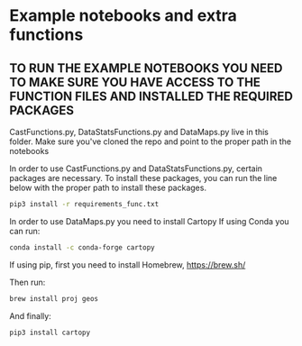 # Example notebooks and extra functions

## TO RUN THE EXAMPLE NOTEBOOKS YOU NEED TO MAKE SURE YOU HAVE ACCESS TO THE FUNCTION FILES AND INSTALLED THE REQUIRED PACKAGES

CastFunctions.py, DataStatsFunctions.py and DataMaps.py live in this folder. Make sure you've cloned the repo and point to the proper path in the notebooks

In order to use CastFunctions.py and DataStatsFunctions.py, certain packages are necessary. To install these packages, you can run the line below with the proper path to install these packages. 

```bash
pip3 install -r requirements_func.txt
```

In order to use DataMaps.py you need to install Cartopy
If using Conda you can run:

```bash
conda install -c conda-forge cartopy
```

If using pip, first you need to install Homebrew, https://brew.sh/

Then run: 

```bash
brew install proj geos
```

And finally:

```bash
pip3 install cartopy
```
